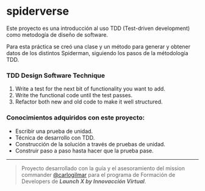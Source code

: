 # spiderverse
Este proyecto es una introducción al uso TDD (Test-driven development) como metodogía de diseño de software.

Para esta práctica se creó una clase y un método para generar y obtener datos de los distintos Spiderman, siguiendo los pasos de la métodología TDD.

### TDD Design Software Technique

1. Write a test for the next bit of functionality you want to add.
2. Write the functional code until the test passes.
3. Refactor both new and old code to make it well structured.

### Conocimientos adquiridos con este proyecto:

- Escribir una prueba de unidad.
- Técnica de desarrollo con TDD.
- Construcción de la solución a través de pruebas de unidad.
- Construir paso a paso hasta hacer que la prueba pase.

---

> Proyecto desarrollado con la guía y el asesoramiento del mission commander
> [@carlogilmar](https://github.com/carlogilmar) para el programa de Formación
> de Developers de **_Launch X by Innovacción Virtual_**.
